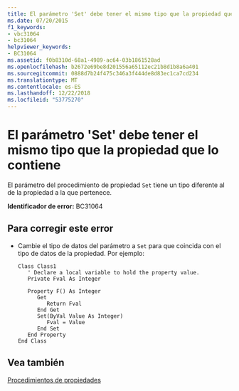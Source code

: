 ```yaml
---
title: El parámetro 'Set' debe tener el mismo tipo que la propiedad que lo contiene
ms.date: 07/20/2015
f1_keywords:
- vbc31064
- bc31064
helpviewer_keywords:
- BC31064
ms.assetid: f0b8310d-68a1-4989-ac64-03b1861528ad
ms.openlocfilehash: b2672e69be8d201556a65112ec21b8d1b8a6a401
ms.sourcegitcommit: 0888d7b24f475c346a3f444de8d83ec1ca7cd234
ms.translationtype: MT
ms.contentlocale: es-ES
ms.lasthandoff: 12/22/2018
ms.locfileid: "53775270"
---
```

# <a name="set-parameter-must-have-the-same-type-as-the-containing-property"></a>El parámetro 'Set' debe tener el mismo tipo que la propiedad que lo contiene
El parámetro del procedimiento de propiedad `Set` tiene un tipo diferente al de la propiedad a la que pertenece.  
  
 **Identificador de error:** BC31064  
  
## <a name="to-correct-this-error"></a>Para corregir este error  
  
-   Cambie el tipo de datos del parámetro a `Set` para que coincida con el tipo de datos de la propiedad. Por ejemplo:  
  
    ```  
    Class Class1  
       ' Declare a local variable to hold the property value.  
       Private Fval As Integer  
  
       Property F() As Integer  
          Get  
             Return Fval  
          End Get  
          Set(ByVal Value As Integer)  
             Fval = Value  
          End Set  
       End Property  
    End Class  
    ```  
  
## <a name="see-also"></a>Vea también  
   
 [Procedimientos de propiedades](../../visual-basic/programming-guide/language-features/procedures/property-procedures.md)  
 
